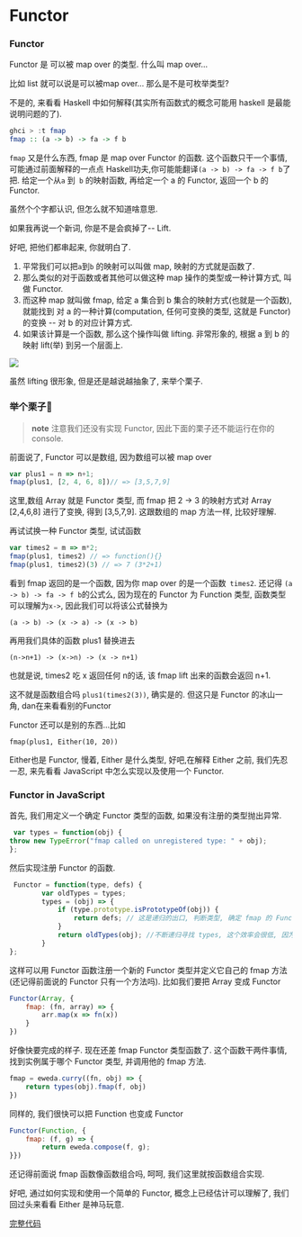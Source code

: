 # Functor
### Functor
Functor 是 可以被 map over 的类型. 什么叫 map over...

比如 list 就可以说是可以被map over... 那么是不是可枚举类型?

不是的, 来看看 Haskell 中如何解释(其实所有函数式的概念可能用 haskell 是最能说明问题的了).

```haskell
ghci > :t fmap
fmap :: (a -> b) -> fa -> f b
```

`fmap` 又是什么东西, fmap 是 map over Functor 的函数. 这个函数只干一个事情, 可能通过前面解释的一点点 Haskell功夫,你可能能翻译`(a -> b) -> fa -> f b`了把. 给定一个从`a` 到` b` 的映射函数, 再给定一个 a 的 Functor, 返回一个 b 的 Functor.

虽然个个字都认识, 但怎么就不知道啥意思.

如果我再说一个新词, 你是不是会疯掉了-- Lift.

好吧, 把他们都串起来, 你就明白了.
1. 平常我们可以把`a`到`b` 的映射可以叫做 map, 映射的方式就是函数了.
2. 那么类似的对于函数或者其他可以做这种 map 操作的类型或一种计算方式, 叫做 Functor.
3. 而这种 map 就叫做 fmap, 给定 a 集合到 b 集合的映射方式(也就是一个函数), 就能找到 对 a 的一种计算(computation, 任何可变换的类型, 这就是 Functor) 的变换 -- 对 b 的对应计算方式.
4. 如果该计算是一个函数, 那么这个操作叫做 lifting. 非常形象的, 根据 a 到 b 的映射 lift(举) 到另一个层面上.

![](http://learnyouahaskell-zh-tw.csie.org/img/lifter.png)

虽然 lifting 很形象, 但是还是越说越抽象了, 来举个栗子.
### 举个栗子🌰
> **note** 注意我们还没有实现 Functor, 因此下面的栗子还不能运行在你的 console.

前面说了, Functor 可以是数组, 因为数组可以被 map over
```js
var plus1 = n => n+1;
fmap(plus1, [2, 4, 6, 8])// => [3,5,7,9]
```
这里,数组 Array 就是 Functor 类型, 而 fmap 把 2 -> 3 的映射方式对 Array [2,4,6,8] 进行了变换, 得到 [3,5,7,9]. 这跟数组的 map 方法一样, 比较好理解.

再试试换一种 Functor 类型, 试试函数
```js
var times2 = m => m*2;
fmap(plus1, times2) // => function(){}
fmap(plus1, times2)(3) // => 7 (3*2+1)
```
看到 fmap 返回的是一个函数, 因为你 map over 的是一个函数` times2`. 还记得 `(a -> b) -> fa -> f b`的公式么, 因为现在的 Functor 为 Function 类型, 函数类型可以理解为`x->`, 因此我们可以将该公式替换为
```
(a -> b) -> (x -> a) -> (x -> b)
```

再用我们具体的函数 plus1 替换进去
```
(n->n+1) -> (x->n) -> (x -> n+1)
```
也就是说, times2 吃 x 返回任何 n的话, 该 fmap lift 出来的函数会返回 n+1.

这不就是函数组合吗 `plus1(times2(3))`, 确实是的. 但这只是 Functor 的冰山一角, dan在来看看别的Functor

Functor 还可以是别的东西...比如
```
fmap(plus1, Either(10, 20))
```

Either也是 Functor, 慢着, Either 是什么类型, 好吧,在解释 Either 之前, 我们先忍一忍, 来先看看 JavaScript 中怎么实现以及使用一个 Functor.

### Functor in JavaScript
首先, 我们用定义一个确定 Functor 类型的函数, 如果没有注册的类型抛出异常.
```js
 var types = function(obj) {
throw new TypeError("fmap called on unregistered type: " + obj);
};
```

然后实现注册 Functor 的函数.
```js
 Functor = function(type, defs) {
        var oldTypes = types;
        types = (obj) => {
            if (type.prototype.isPrototypeOf(obj)) {
                return defs; // 这是递归的出口, 判断类型, 确定 fmap 的 Functor 实例属于注册的哪一个 Functor
            }
            return oldTypes(obj); //不断递归寻找 types, 这个效率会很低, 因为调用栈上好多闭包, 每个闭包都保持着 type 和 defs
        }
};
```
这样可以用 Functor 函数注册一个新的 Functor 类型并定义它自己的 fmap 方法(还记得前面说的 Functor 只有一个方法吗). 比如我们要把 Array 变成 Functor
```js
Functor(Array, {
    fmap: (fn, array) => {
        arr.map(x => fn(x))
    }
})
```
好像快要完成的样子. 现在还差 fmap Functor 类型函数了. 这个函数干两件事情, 找到实例属于哪个 Functor 类型, 并调用他的 fmap 方法.

```js
fmap = eweda.curry((fn, obj) => {
    return types(obj).fmap(f, obj)
})
```

同样的, 我们很快可以把 Function 也变成 Functor
```js
Functor(Function, {
    fmap: (f, g) => {
        return eweda.compose(f, g);
}})
```

还记得前面说 fmap 函数像函数组合吗, 呵呵, 我们这里就按函数组合实现.

好吧, 通过如何实现和使用一个简单的 Functor, 概念上已经估计可以理解了, 我们回过头来看看 Either 是神马玩意.

[完整代码](http://jsbin.com/xezun/1/embed?js,console)

